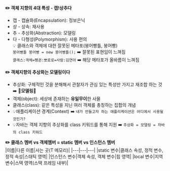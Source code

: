 **✏️ 객체 지향의 4대 특성 - 캡!상추다**
  * 캡 - 캡슐화(Encapsulation): 정보은닉
  * 상 - 상속: 재사용
  * 추 - 추상화(Abstraction): 모델링
  * 다 - 다형성(Polymorphism): 사용 편의   
 💡 클래스와 객체에 대한 잘못된 메타포(붕어빵틀, 붕어빵)   
  ``` 붕어빵틀 붕어빵 = new 붕어빵틀(); ``` ➡️ 잘못된 표현임이 느껴짐   
  ``` 클래스:객체=펭귄:뽀로로=사람:김연아 ``` ➡️ 해당 메타포가 올바름이 느껴짐     
     
**✏️ 객체지향의 추상화는 모델링이다**     
  * 추상화: 구체적인 것을 분해해서 관찰자가 관심 있는 특성만 가지고 재조합 하는 것 ➡️ **📌모델링📌**
  * 객체(object): 세상에 존재하는 **유일무이**한 사물
  * 클래스(class): 같은 특성을 지닌 여러 객체를 총칭하는 집합의 개념
  * 💡애플리케이션 경계(Context) ➡️ ``` 내가 만들고자 하는 애플리케이션은 어디에서 사용될 것인가? ```
  * 💡자바는 객체 지향의 추상화를 class 키워드를 통해 지원 ➡️ ``` 추상화 = 모델링 = 자바의 class 키워드 ```

**✏️ 클래스 멤버 vs 객체멤버 = static 멤버 vs 인스턴스 멤버**   
|이름|다른 이름|사는 곳(T 메모리)|
|---|---|---|
|static 변수|클래스 속성, 정적 변수, 정적 속성|스태틱 영역|
|인스턴스 변수|객체 속성, 객체 변수|힙 영역|
|local 변수|지역 변수|스택 영역(스택 프레임 내부)|

